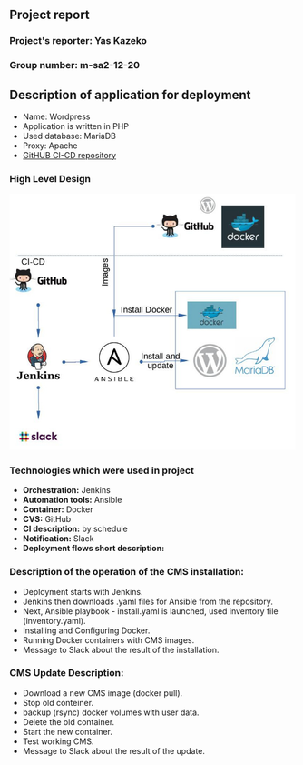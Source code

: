 ## Project report

### Project's reporter: Yas Kazeko
### Group number: m-sa2-12-20

## Description of application for deployment
- Name: Wordpress
- Application is written in PHP
- Used database: MariaDB
- Proxy: Apache
- [GitHUB CI-CD repository](https://github.com/yaskazeko/wordpress)

### High Level Design
![block](./block_diagram.jpg)

### Technologies which were used in project
- **Orchestration:** Jenkins
- **Automation tools:** Ansible
- **Container:** Docker
- **CVS:** GitHub
- **CI description:** by schedule
- **Notification:** Slack
- **Deployment flows short description:**

### Description of the operation of the CMS installation:

  * Deployment starts with Jenkins.
  * Jenkins then downloads .yaml files for Ansible from the repository.
  * Next, Ansible playbook - install.yaml is launched, used inventory file
(inventory.yaml).
  * Installing and Configuring Docker.
  * Running Docker containers with CMS images.
  * Мessage to Slack about the result of the installation.

### CMS Update Description:

  * Download a new CMS image (docker pull).
  * Stop old conteiner.
  * backup (rsync) docker volumes with user data.
  * Delete the old container.
  * Start the new container.
  * Test working CMS.
  * Message to Slack about the result of the update.